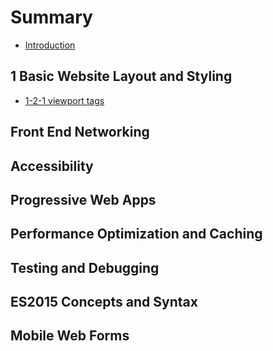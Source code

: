 # Summary

* [Introduction](README.md)

## 1 Basic Website Layout and Styling

* [1-2-1 viewport tags](1-2-1-viewport-tags.md)

## Front End Networking

## Accessibility

## Progressive Web Apps

## Performance Optimization and Caching

## Testing and Debugging

## ES2015 Concepts and Syntax

## Mobile Web Forms

